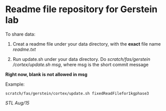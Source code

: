 # Readme file repository for Gerstein lab
To share data:


1. Creat a readme file under your data directory, with the **exact** file name
*readme.txt*

2. Run update.sh under your data directory. Do *scratch/fas/gerstein
/cortex/update.sh msg*, where msg is the short commit message

**Right now, blank is not allowed in msg**

Example: 

`scratch/fas/gerstein/cortex/update.sh fixedReadFilefor1kgphase3`


*STL Aug/15*    
